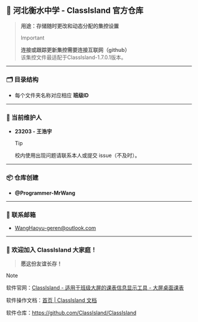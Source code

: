 
## 📍 河北衡水中学 - ClassIsland 官方仓库

> **用途：存储随时更改和动态分配的集控设置**
>
> > [!IMPORTANT]
> > **连接或跟踪更新集控需要连接互联网（github）**  
> > 该集控文件最适配于ClassIsland-1.7.0.1版本。
>

---

### 🗂️ 目录结构
- 每个文件夹名称对应相应 **班级ID**

---

### 👤 当前维护人
- **23203 - 王浩宇**

  > [!TIP]
  >
  > 校内使用出现问题请联系本人或提交 issue（不及时）。


---

### 📦 仓库创建
- **@Programmer-MrWang**

---

### 📧 联系邮箱
- [WangHaoyu-geren@outlook.com](mailto:WangHaoyu-geren@outlook.com)

---

### 🎉 欢迎加入 ClassIsland 大家庭！
> **愿这份友谊长存！**

> [!NOTE]
> 软件官网：[ClassIsland - 适用于班级大屏的课表信息显示工具 - 大屏桌面课表](https://classisland.tech/)
>
> 软件操作文档：[首页 | ClassIsland 文档](https://docs.classisland.tech/)
>
> 软件仓库：https://github.com/ClassIsland/ClassIsland 
